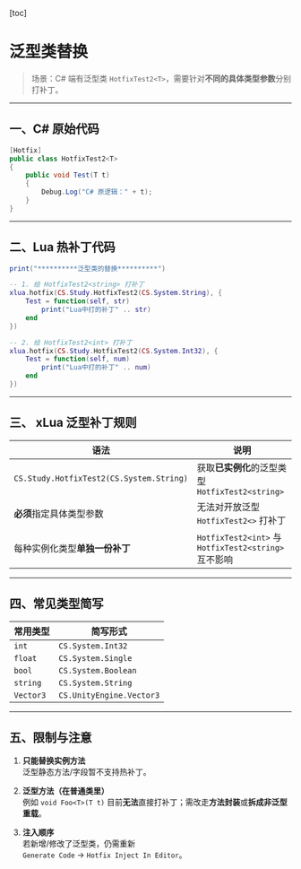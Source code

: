 [toc]

# 泛型类替换

> 场景：C# 端有泛型类 `HotfixTest2<T>`，需要针对**不同的具体类型参数**分别打补丁。

---

## 一、C# 原始代码

```csharp
[Hotfix]
public class HotfixTest2<T>
{
    public void Test(T t)
    {
        Debug.Log("C# 原逻辑：" + t);
    }
}
```

---

## 二、Lua 热补丁代码

```lua
print("**********泛型类的替换**********")

-- 1. 给 HotfixTest2<string> 打补丁
xlua.hotfix(CS.Study.HotfixTest2(CS.System.String), {
    Test = function(self, str)
        print("Lua中打的补丁" .. str)
    end
})

-- 2. 给 HotfixTest2<int> 打补丁
xlua.hotfix(CS.Study.HotfixTest2(CS.System.Int32), {
    Test = function(self, num)
        print("Lua中打的补丁" .. num)
    end
})
```

---

## 三、 xLua 泛型补丁规则

| 语法                                     | 说明                                                 |
| ---------------------------------------- | ---------------------------------------------------- |
| `CS.Study.HotfixTest2(CS.System.String)` | 获取**已实例化**的泛型类型 `HotfixTest2<string>`     |
| **必须**指定具体类型参数                 | 无法对开放泛型 `HotfixTest2<>` 打补丁                |
| 每种实例化类型**单独一份补丁**           | `HotfixTest2<int>` 与 `HotfixTest2<string>` 互不影响 |

---

## 四、常见类型简写

| 常用类型  | 简写形式                 |
| --------- | ------------------------ |
| `int`     | `CS.System.Int32`        |
| `float`   | `CS.System.Single`       |
| `bool`    | `CS.System.Boolean`      |
| `string`  | `CS.System.String`       |
| `Vector3` | `CS.UnityEngine.Vector3` |

---

## 五、限制与注意

1. **只能替换实例方法**  
   泛型静态方法/字段暂不支持热补丁。

2. **泛型方法（在普通类里）**  
   例如 `void Foo<T>(T t)` 目前**无法**直接打补丁；需改走**方法封装**或**拆成非泛型重载**。

3. **注入顺序**  
   若新增/修改了泛型类，仍需重新  
   `Generate Code` → `Hotfix Inject In Editor`。
